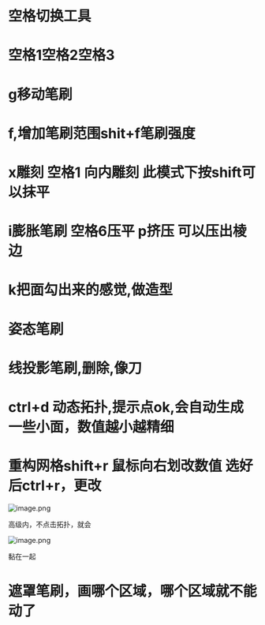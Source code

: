 # 空格切换工具

# 空格1空格2空格3

# g移动笔刷

# f,增加笔刷范围shit+f笔刷强度

# x雕刻 空格1 向内雕刻 此模式下按shift可以抹平

# i膨胀笔刷 空格6压平 p挤压 可以压出棱边

# k把面勾出来的感觉,做造型

# 姿态笔刷

# 线投影笔刷,删除,像刀

# ctrl+d 动态拓扑,提示点ok,会自动生成一些小面，数值越小越精细


# 重构网格shift+r 鼠标向右划改数值 选好后ctrl+r，更改

![image.png](https://cdn.jsdelivr.net/gh/ymingZ/note-gen-image-sync@main/2025-08/48c82ddc-9ecd-4688-b58e-3d03e78a8636.png)

高级内，不点击拓扑，就会

![image.png](https://cdn.jsdelivr.net/gh/ymingZ/note-gen-image-sync@main/2025-08/edbc8cb2-b955-4497-8c41-3f94d60454a3.png)

黏在一起

# 遮罩笔刷，画哪个区域，哪个区域就不能动了
